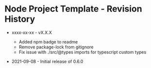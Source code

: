 # Node Project Template - Revision History

- xxxx-xx-xx - vX.X.X
  - Added npm badge to readme
  - Remove package-lock from gitignore
  - Fix issue with ./src/@types imports for typescript custom types

- 2021-09-08 - Initial release of 0.6.0
